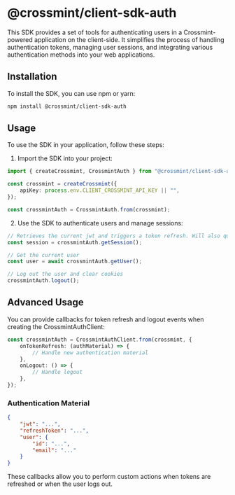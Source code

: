 # @crossmint/client-sdk-auth

This SDK provides a set of tools for authenticating users in a Crossmint-powered application on the client-side. It simplifies the process of handling authentication tokens, managing user sessions, and integrating various authentication methods into your web applications.

## Installation

To install the SDK, you can use npm or yarn:

```bash
npm install @crossmint/client-sdk-auth
```

## Usage

To use the SDK in your application, follow these steps:

1. Import the SDK into your project:

```typescript
import { createCrossmint, CrossmintAuth } from "@crossmint/client-sdk-auth";

const crossmint = createCrossmint({
    apiKey: process.env.CLIENT_CROSSMINT_API_KEY || "",
});

const crossmintAuth = CrossmintAuth.from(crossmint);
```

2. Use the SDK to authenticate users and manage sessions:

```typescript
// Retrieves the current jwt and triggers a token refresh. Will also queue a token refresh before the jwt expires.
const session = crossmintAuth.getSession();

// Get the current user
const user = await crossmintAuth.getUser();

// Log out the user and clear cookies
crossmintAuth.logout();
```

## Advanced Usage

You can provide callbacks for token refresh and logout events when creating the CrossmintAuthClient:

```typescript
const crossmintAuth = CrossmintAuthClient.from(crossmint, {
    onTokenRefresh: (authMaterial) => {
        // Handle new authentication material
    },
    onLogout: () => {
        // Handle logout
    },
});
```

### Authentication Material

```json
{
    "jwt": "...",
    "refreshToken": "...",
    "user": {
        "id": "...",
        "email": "..."
    }
}
```

These callbacks allow you to perform custom actions when tokens are refreshed or when the user logs out.